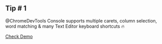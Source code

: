 ## Tip # 1

@ChromeDevTools Console supports multiple carets, column selection, word matching & many Text Editor keyboard shortcuts 🔥

[Check Demo](https://twitter.com/i/status/1188707784310657026)
